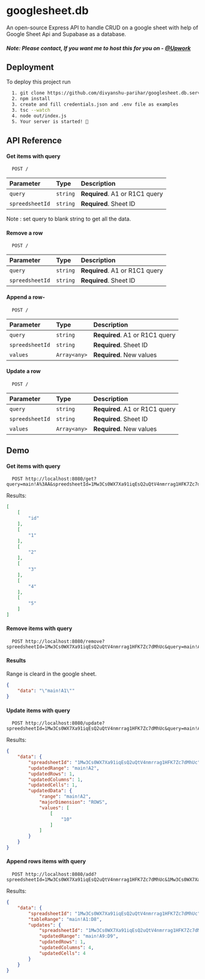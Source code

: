 
# googlesheet.db

An open-source Express API to handle CRUD on a google sheet with help of Google Sheet Api and Supabase as a database.



##### Note: Please contact, If you want me to host this for you on - [@Upwork](https://www.upwork.com/freelancers/~017345a6de85fb163d)

## Deployment

To deploy this project run

```bash
  1. git clone https://github.com/divyanshu-parihar/googlesheet.db.server.git
  2. npm install
  3. create and fill credentials.json and .env file as examples
  3. tsc --watch
  4. node out/index.js
  5. Your server is started! 🎉
```


## API Reference

#### Get items with query

```http
  POST /
```

| Parameter | Type     | Description                |
| :-------- | :------- | :------------------------- |
| `query` | `string` | **Required**. A1 or R1C1 query |
| `spreedsheetId` | `string` | **Required**. Sheet ID |

Note : set query to blank string to get all the data.
#### Remove a row

```http
  POST /
```

| Parameter | Type     | Description                |
| :-------- | :------- | :------------------------- |
| `query` | `string` | **Required**. A1 or R1C1 query |
| `spreedsheetId` | `string` | **Required**. Sheet ID |

#### Append a row- 

```http
  POST /
```

| Parameter | Type     | Description                |
| :-------- | :------- | :------------------------- |
| `query` | `string` | **Required**. A1 or R1C1 query |
| `spreedsheetId` | `string` | **Required**. Sheet ID |
| `values` | `Array<any>` | **Required**. New values|

#### Update a row

```http
  POST /
```

| Parameter | Type     | Description                |
| :-------- | :------- | :------------------------- |
| `query` | `string` | **Required**. A1 or R1C1 query |
| `spreedsheetId` | `string` | **Required**. Sheet ID |
| `values` | `Array<any>` | **Required**. New values|

## Demo

#### Get items with query


```http
  POST http://localhost:8080/get?query=main!A%3AA&spreedsheetId=1Mw3Cs0WX7Xa91iqEsQ2uQtV4nmrrag1HFK7Zc7dMhUc
```
Results:
```JSON
[
	[
		"id"
	],
	[
		"1"
	],
	[
		"2"
	],
	[
		"3"
	],
	[
		"4"
	],
	[
		"5"
	]
]

```


#### Remove items with query


```http
  POST http://localhost:8080/remove?spreedsheetId=1Mw3Cs0WX7Xa91iqEsQ2uQtV4nmrrag1HFK7Zc7dMhUc&query=main!A1%3AA1
```
#### Results
Range is cleard in the google sheet.
```json
{
	"data": "\"main!A1\""
}

```

#### Update items with query


```http
  POST http://localhost:8080/update?spreedsheetId=1Mw3Cs0WX7Xa91iqEsQ2uQtV4nmrrag1HFK7Zc7dMhUc&query=main!A2&values=%5B10%5D
```
Results:
```JSON
{
	"data": {
		"spreadsheetId": "1Mw3Cs0WX7Xa91iqEsQ2uQtV4nmrrag1HFK7Zc7dMhUc",
		"updatedRange": "main!A2",
		"updatedRows": 1,
		"updatedColumns": 1,
		"updatedCells": 1,
		"updatedData": {
			"range": "main!A2",
			"majorDimension": "ROWS",
			"values": [
				[
					"10"
				]
			]
		}
	}
}

```


#### Append rows items with query


```http
  POST http://localhost:8080/add?spreedsheetId=1Mw3Cs0WX7Xa91iqEsQ2uQtV4nmrrag1HFK7Zc7dMhUc&1Mw3Cs0WX7Xa91iqEsQ2uQtV4nmrrag1HFK7Zc7dMhUc=main!A1%3AC1&values=%5B10,20,30,40%5D
```
Results:
```JSON
{
	"data": {
		"spreadsheetId": "1Mw3Cs0WX7Xa91iqEsQ2uQtV4nmrrag1HFK7Zc7dMhUc",
		"tableRange": "main!A1:D8",
		"updates": {
			"spreadsheetId": "1Mw3Cs0WX7Xa91iqEsQ2uQtV4nmrrag1HFK7Zc7dMhUc",
			"updatedRange": "main!A9:D9",
			"updatedRows": 1,
			"updatedColumns": 4,
			"updatedCells": 4
		}
	}
}

```
